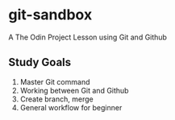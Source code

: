 # git-sandbox
A The Odin Project Lesson using Git and Github

## Study Goals
1. Master Git command
2. Working between Git and Github
3. Create branch, merge
4. General workflow for beginner
